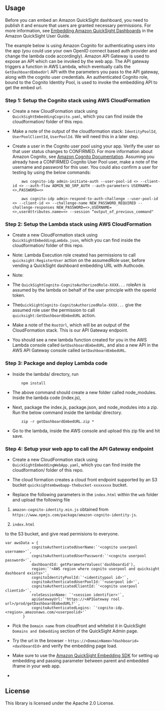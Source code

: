 
## Usage
Before you can embed an Amazon QuickSight dashboard, you need to publish it and ensure that users are granted necessary permissions. For more information, see  [Embedding Amazon QuickSight Dashboards](https://docs.aws.amazon.com/quicksight/latest/user/embedding-dashboards.html) in the Amazon QuickSight User Guide.

The example below is using Amazon Cognito for authenticating users into the app (you could use your own OpenID connect based auth provider and change the lambda code accordingly). Amazon API Gateway is used to expose an API which can be invoked by the web app. The API gateway triggers a function in AWS Lambda, which eventually calls the `GetDashboardEmbedUrl` API with the parameters you pass to the API gateway, along with the cognito user credentials. An authenticated Cognito role, bound to the Cognito Identity Pool, is used to invoke the embeddiing API to get the embed url.

### Step 1: Setup the Cognito stack using AWS CloudFormation

- Create a new CloudFormation stack using `QuickSightEmbeddingCognito.yaml`, which you can find inside the cloudformation/ folder of this repo.

- Make a note of the output of the cloudformation stack: `IdentityPoolId`, `UserPoolClientId`, `UserPoolId`. We will need this in a later step.

- Create a user in the Cognito user pool using your app. Verify the user so that user status changes to CONFIRMED. For more information about Amazon Cognito, see [Amazon Cognito Documentation](https://docs.aws.amazon.com/cognito/index.html). Assuming you already have a CONFIRMED Cognito User Pool user, make a note of the username and password for this user. You could also confirm a user for testing by using the below commands:

  ```
      aws cognito-idp admin-initiate-auth --user-pool-id <> --client-id <> --auth-flow ADMIN_NO_SRP_AUTH --auth-parameters USERNAME=<>,PASSWORD=<>

      aws cognito-idp admin-respond-to-auth-challenge --user-pool-id <> --client-id <> --challenge-name NEW_PASSWORD_REQUIRED --challenge-responses NEW_PASSWORD=<>,USERNAME=<>,userAttributes.name=<> --session “output_of_previous_command"
  ```

### Step 2: Setup the Lambda stack using AWS CloudFormation

- Create a new CloudFormation stack using `QuickSightEmbeddingLambda.json`, which you can find inside the cloudformation/ folder of this repo.

- Note: Lambda Execution role created has permissions to call `quicksight:RegisterUser` action on the assumedRole user, before vending a QuickSight dashboard embedding URL with Authcode.

- Note: 

- The `QuickSightCognito-CognitoAuthorizedRole-XXXX...` roleArn is assumed by the lambda on behalf of the user principle with the openId token. 

- The`QuickSightCognito-CognitoAuthorizedRole-XXXX...` give the assumed role user the permission to call `quicksight:GetDashboardEmbedURL` action.

- Make a note of the `RootUrl`, which will be an output of the CloudFormation stack. This is our API Gateway endpoint.

- You should see a new lambda function created for you in the AWS Lambda console called `GetDashboardEmbedURL`, and also a new API in the AWS API Gateway console called `GetDashboardEmbedURL`.

### Step 3: Package and deploy Lambda code

- Inside the lambda/ directory, run

  ```
      npm install
  ```

- The above command should create a new folder called node_modules. Inside the lambda code (index.js), 
- Next, package the index.js, package.json, and node_modules into a zip. Run the below command inside the lambda/ directory.

  ```
      zip -r getDashboardEmbedURL.zip *
  ```

- Go to the lambda, inside the AWS console and upload this zip file and hit save.

### Step 4: Setup your web app to call the API Gateway endpoint

- Create a new CloudFormation stack using `QuickSightEmbeddingWebApp.yaml`, which you can find inside the cloudformation/ folder of this repo.

- The cloud formation creates a cloud front endpoint supported by an S3 bucket `quicksightembwebapp-thebucket-xxxxxxxx` bucket.

- Replace the following parameters in the `index.html` within the `web` folder and upload the following file 

 1. `amazon-cognito-identity.min.js` obtained from `https://www.npmjs.com/package/amazon-cognito-identity-js`.
 
 2. `index.html`

to the S3 bucket, and give read permisions to everyone.

```
var awsData = {
            cognitoAuthenticatedUserName:`'<cognito userpool username>'`,
            cognitoAuthenticatedUserPassword:`'<cognito userpool password>'`,
            dashboardId: getParameterValues('dashboardid'),
            region:`'<AWS region where cognito userpool and quicksight dashboard exists>'`,
            cognitoIdentityPoolId:`'<identitypool id>'`,
            cognitoAuthenticatedUserPoolId:`'<userpool id>'`,
            cognitoAuthenticatedClientId:`'<cognito userpool clientid>'`,
            roleSessionName: `'<session identifier>'`,
            apiGatewayUrl:`'https://<APIGateway rool url>/prod/getDashboardEmbedURL?'`,
            cognitoAuthenticatedLogins: `'cognito-idp.<region>.amazonaws.com/<userpoolid>'`
        }
```

- Pick the `Domain name` from cloudfront and whitelist it in QuickSight `Domains and Embedding` section of the QuickSight Admin page.

- Try the url in the browser - `https://<DomainName>?dashboarid=<dashboardId>` and verify the embedding page load.

- Make sure to use the [Amazon QuickSight Embedding SDK](https://github.com/awslabs/amazon-quicksight-embedding-sdk) for setting up embedding and passing parameter between parent and embedded iframe in your web app.

- 

## License
This library is licensed under the Apache 2.0 License.
